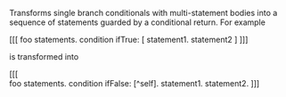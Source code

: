 Transforms single branch conditionals with multi-statement bodies into a sequence of statements guarded by a conditional return.
For example

[[[ 
foo 
	statements. 
	condition ifTrue: [ statement1. statement2 ]
]]]

is transformed into 

[[[  
foo
	statements.
	condition ifFalse: [^self].
	statement1.
	statement2.
]]]